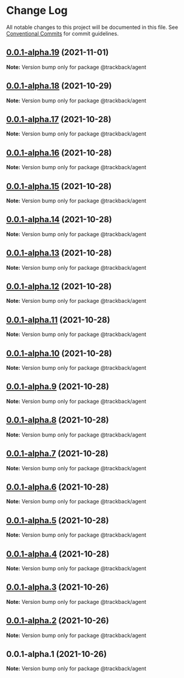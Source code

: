 # Change Log

All notable changes to this project will be documented in this file.
See [Conventional Commits](https://conventionalcommits.org) for commit guidelines.

## [0.0.1-alpha.19](https://github.com/trackback-blockchain/trackback-verifiable/compare/@trackback/agent@0.0.1-alpha.18...@trackback/agent@0.0.1-alpha.19) (2021-11-01)

**Note:** Version bump only for package @trackback/agent





## [0.0.1-alpha.18](https://github.com/trackback-blockchain/trackback-verifiable/compare/@trackback/agent@0.0.1-alpha.17...@trackback/agent@0.0.1-alpha.18) (2021-10-29)

**Note:** Version bump only for package @trackback/agent





## [0.0.1-alpha.17](https://github.com/trackback-blockchain/trackback-verifiable/compare/@trackback/agent@0.0.1-alpha.16...@trackback/agent@0.0.1-alpha.17) (2021-10-28)

**Note:** Version bump only for package @trackback/agent





## [0.0.1-alpha.16](https://github.com/trackback-blockchain/trackback-verifiable/compare/@trackback/agent@0.0.1-alpha.15...@trackback/agent@0.0.1-alpha.16) (2021-10-28)

**Note:** Version bump only for package @trackback/agent





## [0.0.1-alpha.15](https://github.com/trackback-blockchain/trackback-verifiable/compare/@trackback/agent@0.0.1-alpha.14...@trackback/agent@0.0.1-alpha.15) (2021-10-28)

**Note:** Version bump only for package @trackback/agent





## [0.0.1-alpha.14](https://github.com/trackback-blockchain/trackback-verifiable/compare/@trackback/agent@0.0.1-alpha.13...@trackback/agent@0.0.1-alpha.14) (2021-10-28)

**Note:** Version bump only for package @trackback/agent





## [0.0.1-alpha.13](https://github.com/trackback-blockchain/trackback-verifiable/compare/@trackback/agent@0.0.1-alpha.12...@trackback/agent@0.0.1-alpha.13) (2021-10-28)

**Note:** Version bump only for package @trackback/agent





## [0.0.1-alpha.12](https://github.com/trackback-blockchain/trackback-verifiable/compare/@trackback/agent@0.0.1-alpha.11...@trackback/agent@0.0.1-alpha.12) (2021-10-28)

**Note:** Version bump only for package @trackback/agent





## [0.0.1-alpha.11](https://github.com/trackback-blockchain/trackback-verifiable/compare/@trackback/agent@0.0.1-alpha.10...@trackback/agent@0.0.1-alpha.11) (2021-10-28)

**Note:** Version bump only for package @trackback/agent





## [0.0.1-alpha.10](https://github.com/trackback-blockchain/trackback-verifiable/compare/@trackback/agent@0.0.1-alpha.9...@trackback/agent@0.0.1-alpha.10) (2021-10-28)

**Note:** Version bump only for package @trackback/agent





## [0.0.1-alpha.9](https://github.com/trackback-blockchain/trackback-verifiable/compare/@trackback/agent@0.0.1-alpha.8...@trackback/agent@0.0.1-alpha.9) (2021-10-28)

**Note:** Version bump only for package @trackback/agent





## [0.0.1-alpha.8](https://github.com/trackback-blockchain/trackback-verifiable/compare/@trackback/agent@0.0.1-alpha.7...@trackback/agent@0.0.1-alpha.8) (2021-10-28)

**Note:** Version bump only for package @trackback/agent





## [0.0.1-alpha.7](https://github.com/trackback-blockchain/trackback-verifiable/compare/@trackback/agent@0.0.1-alpha.6...@trackback/agent@0.0.1-alpha.7) (2021-10-28)

**Note:** Version bump only for package @trackback/agent





## [0.0.1-alpha.6](https://github.com/trackback-blockchain/trackback-verifiable/compare/@trackback/agent@0.0.1-alpha.5...@trackback/agent@0.0.1-alpha.6) (2021-10-28)

**Note:** Version bump only for package @trackback/agent





## [0.0.1-alpha.5](https://github.com/trackback-blockchain/trackback-verifiable/compare/@trackback/agent@0.0.1-alpha.4...@trackback/agent@0.0.1-alpha.5) (2021-10-28)

**Note:** Version bump only for package @trackback/agent





## [0.0.1-alpha.4](https://github.com/trackback-blockchain/trackback-verifiable/compare/@trackback/agent@0.0.1-alpha.3...@trackback/agent@0.0.1-alpha.4) (2021-10-28)

**Note:** Version bump only for package @trackback/agent





## [0.0.1-alpha.3](https://github.com/trackback-blockchain/trackback-verifiable/compare/@trackback/agent@0.0.1-alpha.2...@trackback/agent@0.0.1-alpha.3) (2021-10-26)

**Note:** Version bump only for package @trackback/agent





## [0.0.1-alpha.2](https://github.com/trackback-blockchain/trackback-verifiable/compare/@trackback/agent@0.0.1-alpha.1...@trackback/agent@0.0.1-alpha.2) (2021-10-26)

**Note:** Version bump only for package @trackback/agent





## 0.0.1-alpha.1 (2021-10-26)

**Note:** Version bump only for package @trackback/agent
